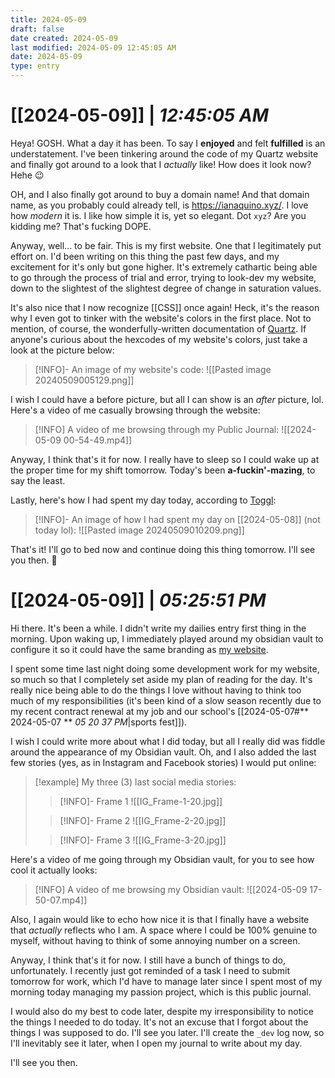 ```yaml
---
title: 2024-05-09
draft: false
date created: 2024-05-09
last modified: 2024-05-09 12:45:05 AM
date: 2024-05-09
type: entry
---
```


# **[[2024-05-09]]** | *12:45:05 AM*

Heya! GOSH. What a day it has been. To say I **enjoyed** and felt **fulfilled** is an understatement. I've been tinkering around the code of my Quartz website and finally got around to a look that I *actually* like! How does it look now? Hehe 😉

OH, and I also finally got around to buy a domain name! And that domain name, as you probably could already tell, is https://ianaquino.xyz/. I love how *modern* it is. I like how simple it is, yet so elegant. Dot `xyz`? Are you kidding me? That's fucking DOPE.

Anyway, well... to be fair. This is my first website. One that I legitimately put effort on. I'd been writing on this thing the past few days, and my excitement for it's only but gone higher. It's extremely cathartic being able to go through the process of trial and error, trying to look-dev my website, down to the slightest of the slightest degree of change in saturation values.

It's also nice that I now recognize [[CSS]] once again! Heck, it's the reason why I even got to tinker with the website's colors in the first place. Not to mention, of course, the wonderfully-written documentation of [Quartz](https://quartz.jzhao.xyz/). If anyone's curious about the hexcodes of my website's colors, just take a look at the picture below:

>[!INFO]- An image of my website's code:
>![[Pasted image 20240509005129.png]]

I wish I could have a before picture, but all I can show is an *after* picture, lol. Here's a video of me casually browsing through the website:

>[!INFO] A video of me browsing through my Public Journal:
>![[2024-05-09 00-54-49.mp4]]

Anyway, I think that's it for now. I really have to sleep so I could wake up at the proper time for my shift tomorrow. Today's been **a-fuckin'-mazing**, to say the least.

Lastly, here's how I had spent my day today, according to [Toggl](https://track.toggl.com/profile#external-calendars):

>[!INFO]- An image of how I had spent my day on [[2024-05-08]] (not today lol):
> ![[Pasted image 20240509010209.png]]

That's it! I'll go to bed now and continue doing this thing tomorrow. I'll see you then. 🩶

# **[[2024-05-09]]** | *05:25:51 PM*

Hi there. It's been a while. I didn't write my dailies entry first thing in the morning. Upon waking up, I immediately played around my obsidian vault to configure it so it could have the same branding as [my website](https://ianaquino.xyz/).

I spent some time last night doing some development work for my website, so much so that I completely set aside my plan of reading for the day. It's really nice being able to do the things I love without having to think too much of my responsibilities (it's been kind of a slow season recently due to my recent contract renewal at my job and our school's [[2024-05-07#** 2024-05-07 ** *05 20 37 PM*|sports fest]]).

I wish I could write more about what I did today, but all I really did was fiddle around the appearance of my Obsidian vault. Oh, and I also added the last few stories (yes, as in Instagram and Facebook stories) I would put online:

>[!example] My three (3) last social media stories:
>
>>[!INFO]- Frame 1
>>![[IG_Frame-1-20.jpg]]
>
>>[!INFO]- Frame 2
>>![[IG_Frame-2-20.jpg]]
>
>>[!INFO]- Frame 3
>>![[IG_Frame-3-20.jpg]]

Here's a video of me going through my Obsidian vault, for you to see how cool it actually looks:

>[!INFO] A video of me browsing my Obsidian vault:
>![[2024-05-09 17-50-07.mp4]]


Also, I again would like to echo how nice it is that I finally have a website that *actually* reflects who I am. A space where I could be 100% genuine to myself, without having to think of some annoying number on a screen.

Anyway, I think that's it for now. I still have a bunch of things to do, unfortunately. I recently just got reminded of a task I need to submit tomorrow for work, which I'd have to manage later since I spent most of my morning today managing my passion project, which is this public journal.

I would also do my best to code later, despite my irresponsibility to notice the things I needed to do today. It's not an excuse that I forgot about the things I was supposed to do. I'll see you later. I'll create the `_dev` log now, so I'll inevitably see it later, when I open my journal to write about my day.

I'll see you then.
